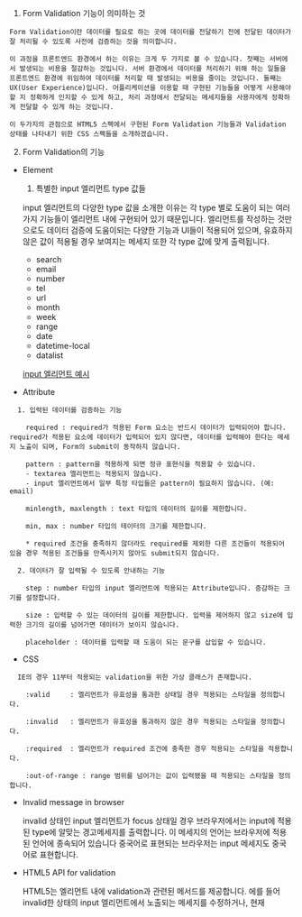 1. Form Validation 기능이 의미하는 것

```
Form Validation이란 데이터를 필요로 하는 곳에 데이터를 전달하기 전에 전달된 데이터가 잘 처리될 수 있도록 사전에 검증하는 것을 의미합니다. 

이 과정을 프론트엔드 환경에서 하는 이유는 크게 두 가지로 볼 수 있습니다. 첫째는 서버에서 발생되는 비용을 절감하는 것입니다. 서버 환경에서 데이터를 처리하기 위해 하는 일들을 프론트엔드 환경에 위임하여 데이터를 처리할 때 발생되는 비용을 줄이는 것입니다. 둘째는 UX(User Experience)입니다. 어플리케이션을 이용할 때 구현된 기능들을 어떻게 사용해야할 지 정확하게 인지할 수 있게 하고, 처리 과정에서 전달되는 메세지들을 사용자에게 정확하게 전달할 수 있게 하는 것입니다.

이 두가지의 관점으로 HTML5 스펙에서 구현된 Form Validation 기능들과 Validation 상태를 나타내기 위한 CSS 스펙들을 소개하겠습니다.
```

2. Form Validation의 기능

- Element

  1. 특별한 input 엘리먼트 type 값들

  input 엘리먼트의 다양한 type 값을 소개한 이유는 각 type 별로 도움이 되는 여러가지 기능들이 엘리먼트 내에 구현되어 있기 때문입니다. 엘리먼트를 작성하는 것만으로도 데이터 검증에 도움이되는 다양한 기능과 UI들이 적용되어 있으며, 유효하지 않은 값이 적용될 경우 보여지는 메세지 또한 각 type 값에 맞게 출력됩니다.

    - search
    - email
    - number
    - tel
    - url
    - month
    - week
    - range
    - date
    - datetime-local
    - datalist

  [input 엘리먼트 예시]()


- Attribute

```
  1. 입력된 데이터를 검증하는 기능
  
    required : required가 적용된 Form 요소는 반드시 데이터가 입력되어야 합니다. required가 적용된 요소에 데이터가 입력되어 있지 않다면, 데이터를 입력해야 한다는 메세지 노출이 되며, Form의 submit이 동작하지 않습니다.

    pattern : pattern을 적용하게 되면 정규 표현식을 적용할 수 있습니다.
    - textarea 엘리먼트는 적용되지 않습니다.
    - input 엘리먼트에서 일부 특정 타입들은 pattern이 필요하지 않습니다. (예: email)

    minlength, maxlength : text 타입의 데이터의 길이를 제한합니다.

    min, max : number 타입의 테이터의 크기를 제한합니다.

    * required 조건을 충족하지 않더라도 required를 제외한 다른 조건들이 적용되어 있을 경우 적용된 조건들을 만족시키지 않아도 submit되지 않습니다.

  2. 데이터가 잘 입력될 수 있도록 안내하는 기능

    step : number 타입의 input 엘리먼트에 적용되는 Attribute입니다. 증감하는 크기를 설정합니다.

    size : 입력할 수 있는 데이터의 길이를 제한합니다. 입력을 제어하지 않고 size에 입력한 크기의 길이를 넘어가면 데이터가 보이지 않습니다.

    placeholder : 데이터를 입력할 때 도움이 되는 문구를 삽입할 수 있습니다.
```

- CSS

```
  IE의 경우 11부터 적용되는 validation을 위한 가상 클래스가 존재합니다.

    :valid     : 엘리먼트가 유효성을 통과한 상태일 경우 적용되는 스타일을 정의합니다.
    
    :invalid   : 엘리먼트가 유효성을 통과하지 않은 경우 적용되는 스타일을 정의합니다.

    :required  : 엘리먼트가 required 조건에 충족한 경우 적용되는 스타일을 적용합니다.

    :out-of-range : range 범위를 넘어가는 값이 입력됐을 때 적용되는 스타일을 정의합니다.
```

- Invalid message in browser

  invalid 상태인 input 엘리먼트가 focus 상태일 경우 브라우저에서는 input에 적용된 type에 알맞는 경고메세지를 출력합니다. 이 메세지의 언어는 브라우저에 적용된 언어에 종속되어 있습니다 중국어로 표현되는 브라우저는 input 메세지도 중국어로 표현합니다.


- HTML5 API for validation

  HTML5는 엘리먼트 내에 validation과 관련된 메서드를 제공합니다. 에를 들어 invalid한 상태의 input 엘리먼트에서 노출되는 메세지를 수정하거나, 현재 